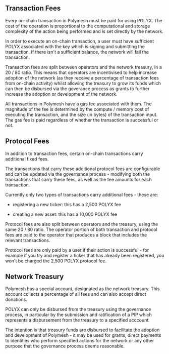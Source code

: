 ## Transaction Fees

Every on-chain transaction in Polymesh must be paid for using POLYX. The cost of the operation is proportional to the computational and storage complexity of the action being performed and is set directly by the network.

In order to execute an on-chain transaction, a user must have sufficient POLYX associated with the key which is signing and submitting the transaction. If there isn't a sufficient balance, the network will fail the transaction.

Transaction fees are split between operators and the network treasury, in a 20 / 80 ratio. This means that operators are incentivised to help increase adoption of the network (as they receive a percentage of transaction fees from on-chain activity) whilst allowing the treasury to grow its funds which can then be disbursed via the goverance process as grants to further increase the adoption or development of the network.

All transactions in Polymesh have a gas fee associated with them. The magnitude of the fee is determined by the compute / memory cost of executing the transaction, and the size (in bytes) of the transaction input. The gas fee is paid regardless of whether the transaction is successful or not.

## Protocol Fees

In addition to transaction fees, certain on-chain transactions carry additional fixed fees.

The transactions that carry these additional protocol fees are configurable and can be updated via the governance process - modifying both the transactions that carry these fees, as well as the fee amounts for each transaction.

Currently only two types of transactions carry additional fees - these are:  

- registering a new ticker: this has a 2,500 POLYX fee  

- creating a new asset: this has a 10,000 POLYX fee  

Protocol fees are also split between operators and the treasury, using the same 20 / 80 ratio. The operator portion of both transaction and protocol fees are paid to the operator that produces a block that includes the relevant transactions.

Protocol fees are only paid by a user if their action is successful - for example if you try and register a ticker that has already been registered, you won't be charged the 2,500 POLYX protocol fee.

## Network Treasury

Polymesh has a special account, designated as the network treasury. This account collects a percentage of all fees and can also accept direct donations.

POLYX can only be disbursed from the treasury using the governance process, in particular by the submission and ratification of a PIP which represents a disbursement from the treasury to a specified acccount.

The intention is that treasury funds are disbursed to facilitate the adoption and development of Polymesh - it may be used for grants, direct payments to identities who perform specified actions for the network or any other purpose that the governance process deems reasonable.